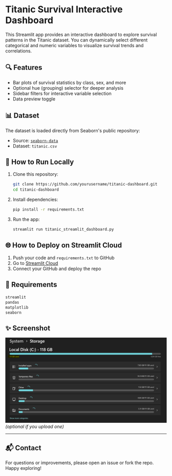 # Titanic Survival Interactive Dashboard

This Streamlit app provides an interactive dashboard to explore survival patterns in the Titanic dataset. You can dynamically select different categorical and numeric variables to visualize survival trends and correlations.

## 🔍 Features
- Bar plots of survival statistics by class, sex, and more
- Optional hue (grouping) selector for deeper analysis
- Sidebar filters for interactive variable selection
- Data preview toggle

## 📊 Dataset
The dataset is loaded directly from Seaborn's public repository:
- Source: [`seaborn-data`](https://github.com/mwaskom/seaborn-data)
- Dataset: `titanic.csv`

## 🚀 How to Run Locally
1. Clone this repository:
   ```bash
   git clone https://github.com/yourusername/titanic-dashboard.git
   cd titanic-dashboard
   ```
2. Install dependencies:
   ```bash
   pip install -r requirements.txt
   ```
3. Run the app:
   ```bash
   streamlit run titanic_streamlit_dashboard.py
   ```

## 🌐 How to Deploy on Streamlit Cloud
1. Push your code and `requirements.txt` to GitHub
2. Go to [Streamlit Cloud](https://share.streamlit.io)
3. Connect your GitHub and deploy the repo

## 📝 Requirements
```
streamlit
pandas
matplotlib
seaborn
```

## ✨ Screenshot
![Dashboard Example](screenshot.png) *(optional if you upload one)*

---

## 📬 Contact
For questions or improvements, please open an issue or fork the repo. Happy exploring!
